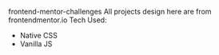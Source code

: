 
frontend-mentor-challenges
All projects design here are from frontendmentor.io
Tech Used: 
- Native CSS
- Vanilla JS
